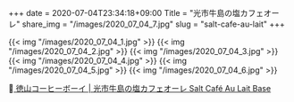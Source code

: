 +++
date  = 2020-07-04T23:34:18+09:00
Title = "光市牛島の塩カフェオーレ"
share_img = "/images/2020_07_04_7.jpg"
slug = "salt-cafe-au-lait"
+++

{{< img "/images/2020_07_04_1.jpg" >}}
{{< img "/images/2020_07_04_2.jpg" >}}
{{< img "/images/2020_07_04_3.jpg" >}}
{{< img "/images/2020_07_04_4.jpg" >}}
{{< img "/images/2020_07_04_5.jpg" >}}
{{< img "/images/2020_07_04_6.jpg" >}}

<a href="https://www.coffeeboy.co.jp/products/liquid/hikari_cafeaulait">
徳山コーヒーボーイ | 光市牛島の塩カフェオーレ Salt Café Au Lait Base</a>